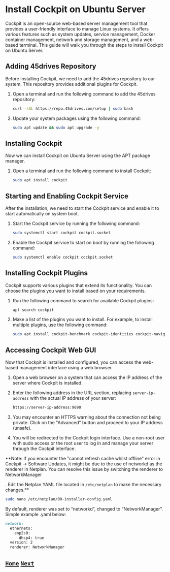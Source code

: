 # Install Cockpit on Ubuntu Server

Cockpit is an open-source web-based server management tool that provides a user-friendly interface to manage Linux systems. It offers various features such as system updates, service management, Docker container management, network and storage management, and a web-based terminal. This guide will walk you through the steps to install Cockpit on Ubuntu Server.

## Adding 45drives Repository

Before installing Cockpit, we need to add the 45drives repository to our system. This repository provides additional plugins for Cockpit.

1. Open a terminal and run the following command to add the 45drives repository:

   ```bash
   curl -sSL https://repo.45drives.com/setup | sudo bash
   ```

2. Update your system packages using the following command:

   ```bash
   sudo apt update && sudo apt upgrade -y
   ```

## Installing Cockpit

Now we can install Cockpit on Ubuntu Server using the APT package manager.

1. Open a terminal and run the following command to install Cockpit:

   ```bash
   sudo apt install cockpit
   ```

## Starting and Enabling Cockpit Service

After the installation, we need to start the Cockpit service and enable it to start automatically on system boot.

1. Start the Cockpit service by running the following command:

   ```bash
   sudo systemctl start cockpit cockpit.socket
   ```

2. Enable the Cockpit service to start on boot by running the following command:

   ```bash
   sudo systemctl enable cockpit cockpit.socket
   ```

## Installing Cockpit Plugins

Cockpit supports various plugins that extend its functionality. You can choose the plugins you want to install based on your requirements.

1. Run the following command to search for available Cockpit plugins:

   ```bash
   apt search cockpit
   ```

2. Make a list of the plugins you want to install. For example, to install multiple plugins, use the following command:

   ```bash
   sudo apt install cockpit-benchmark cockpit-identities cockpit-navigator cockpit-pcp cockpit-sosreport cockpit-file-sharing cockpit-packagekit
   ```

## Accessing Cockpit Web GUI

Now that Cockpit is installed and configured, you can access the web-based management interface using a web browser.

1. Open a web browser on a system that can access the IP address of the server where Cockpit is installed.

2. Enter the following address in the URL section, replacing `server-ip-address` with the actual IP address of your server:

   ```bash
   https://server-ip-address:9090
   ```

3. You may encounter an HTTPS warning about the connection not being private. Click on the "Advanced" button and proceed to your IP address (unsafe).

4. You will be redirected to the Cockpit login interface. Use a non-root user with sudo access or the root user to log in and manage your server through the Cockpit interface.

**Note: If you encounter the "cannot refresh cache whilst offline" error in Cockpit -> Software Updates, it might be due to the use of networkd as the renderer in Netplan. You can resolve this issue by switching the renderer to NetworkManager

. Edit the Netplan YAML file located in `/etc/netplan` to make the necessary changes.**

```bash
sudo nano /etc/netplan/00-installer-config.yaml
```

By default, renderer was set to “networkd”, changed to “NetworkManager”. Simple example .yaml below:

```markdown
network:
  ethernets:
    enp2s0:
      dhcp4: true
  version: 2
  renderer: NetworkManager
```

## [`Home`](Table_of_Contents.md) [`Next`](Docker_and_Docker_Compose.md)
